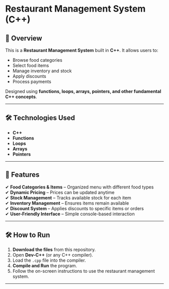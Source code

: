 # Restaurant Management System (C++)  

## 📌 Overview  
This is a **Restaurant Management System** built in **C++**. It allows users to:  
- Browse food categories  
- Select food items   
- Manage inventory and stock  
- Apply discounts  
- Process payments  

Designed using **functions, loops, arrays, pointers, and other fundamental C++ concepts**.  

---

## 🛠 Technologies Used  
- **C++**  
- **Functions**  
- **Loops**  
- **Arrays**  
- **Pointers**  

---

## 📂 Features  
✔ **Food Categories & Items** – Organized menu with different food types  
✔ **Dynamic Pricing** – Prices can be updated anytime  
✔ **Stock Management** – Tracks available stock for each item  
✔ **Inventory Management** – Ensures items remain available  
✔ **Discount System** – Applies discounts to specific items or orders  
✔ **User-Friendly Interface** – Simple console-based interaction  

---

## 🛠 How to Run  
1. **Download the files** from this repository.  
2. Open **Dev-C++** (or any C++ compiler).  
3. Load the `.cpp` file into the compiler.  
4. **Compile and Run** the program.  
5. Follow the on-screen instructions to use the restaurant management system.  

---
